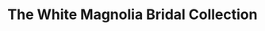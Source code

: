 ---
title: "The White Magnolia Bridal Collection"
url: /tampa/the-white-magnolia-bridal-collection/
shop: Kleidung
---